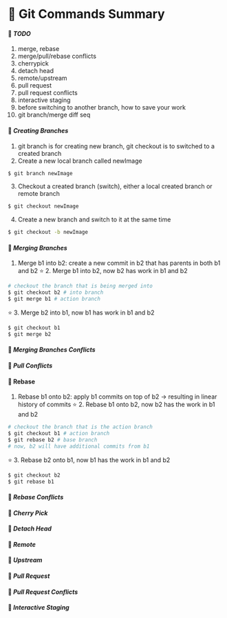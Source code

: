 # :pencil: Git Commands Summary

#### :notebook: _TODO_
1. merge, rebase
2. merge/pull/rebase conflicts
3. cherrypick
4. detach head
5. remote/upstream
6. pull request
7. pull request conflicts
8. interactive staging
9. before switching to another branch, how to save your work
10. git branch/merge diff seq

#### :notebook: _Creating Branches_
1. git branch is for creating new branch, git checkout is to switched to a created branch
2. Create a new local branch called newImage
```bash
$ git branch newImage
```
3. Checkout a created branch (switch), either a local created branch or remote branch
```bash
$ git checkout newImage
```
4. Create a new branch and switch to it at the same time
```bash
$ git checkout -b newImage
```

#### :notebook: _Merging Branches_
1. Merge b1 into b2: create a new commit in b2 that has parents in both b1 and b2
:star:  2. Merge b1 into b2, now b2 has work in b1 and b2
```bash
# checkout the branch that is being merged into
$ git checkout b2 # into branch
$ git merge b1 # action branch
```
:star:  3. Merge b2 into b1, now b1 has work in b1 and b2
```bash
$ git checkout b1
$ git merge b2
```

#### :notebook: _Merging Branches Conflicts_

#### :notebook: _Pull Conflicts_

#### :notebook: Rebase
1. Rebase b1 onto b2: apply b1 commits on top of b2 -> resulting in linear history of commits
:star:  2. Rebase b1 onto b2, now b2 has the work in b1 and b2
```bash
# checkout the branch that is the action branch
$ git checkout b1 # action branch
$ git rebase b2 # base branch
# now, b2 will have additional commits from b1
```
:star:  3. Rebase b2 onto b1, now b1 has the work in b1 and b2
```bash
$ git checkout b2
$ git rebase b1
```

#### :notebook: _Rebase Conflicts_

#### :notebook: _Cherry Pick_

#### :notebook: _Detach Head_

#### :notebook: _Remote_

#### :notebook: _Upstream_

#### :notebook: _Pull Request_

#### :notebook: _Pull Request Conflicts_

#### :notebook: _Interactive Staging_


